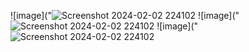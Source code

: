 

![image]("![Screenshot 2024-02-02 224102](https://github.com/Nermin-m/youtubeCloneAppp/assets/58363422/daaa4cff-054c-4315-8670-978596c97f5f.png)
![image]("![Screenshot 2024-02-02 224102](https://github.com/Nermin-m/youtubeCloneAppp/assets/58363422/09d3afcd-dc81-407c-ae27-b1c755c28dba.png)
![image]("![Screenshot 2024-02-02 224102](https://github.com/Nermin-m/youtubeCloneAppp/assets/58363422/4d2eb6eb-cef2-44f2-9030-49358c9cee92.png)




 
